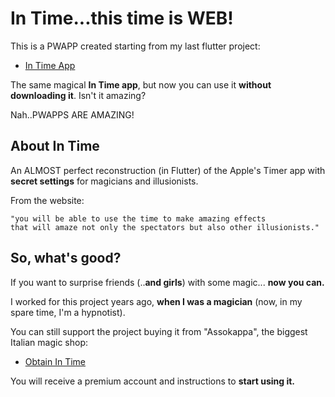 # In Time...this time is WEB!

This is a PWAPP created starting from my last flutter project:

  - [In Time App](https://github.com/gabrycina/in_time)

The same magical **In Time app**, but now you can use it **without downloading it**. Isn't it amazing?

Nah..PWAPPS ARE AMAZING!

## About In Time

An ALMOST perfect reconstruction (in Flutter)
of the Apple's Timer app with **secret settings** 
for magicians and illusionists.

From the website:

    "you will be able to use the time to make amazing effects
    that will amaze not only the spectators but also other illusionists."

## So, what's good?

If you want to surprise friends (..**and girls**) 
with some magic... 
**now you can.**

I worked for this project years ago, **when I was a magician** (now, in my spare time,  I'm a hypnotist).

You can still support the project buying it from "Assokappa", the biggest Italian magic shop:

- [Obtain In Time](https://www.lassonellamanica.com/prodotto/in-time-di-edoardo-mongardini/)

You will receive a premium account and instructions to **start using it.**
